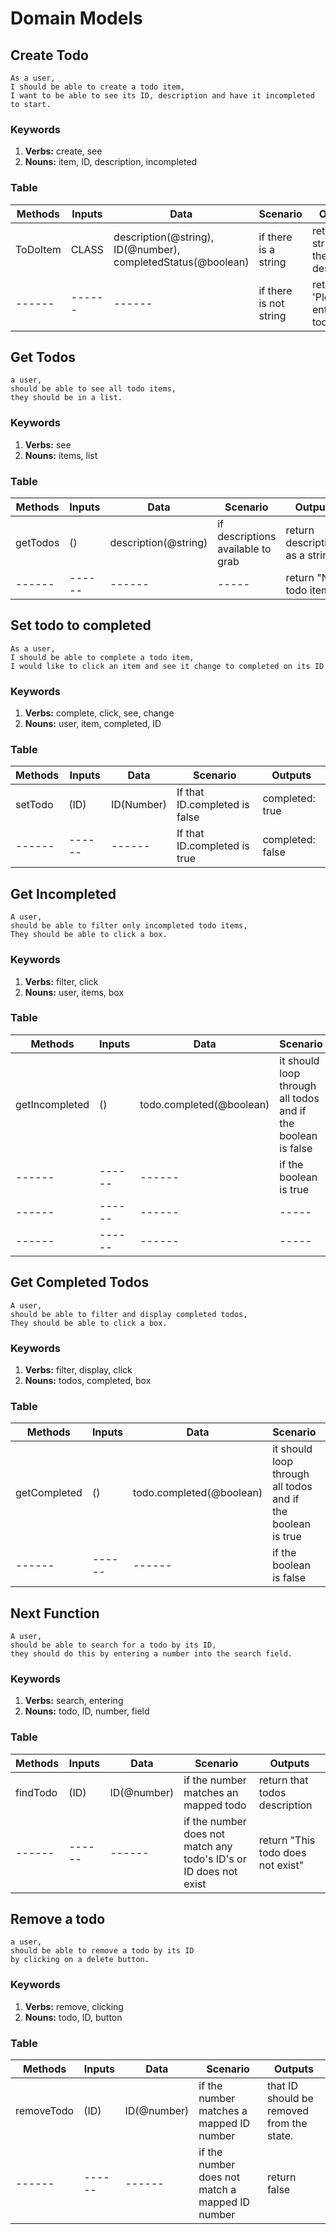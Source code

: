 # Domain Models

## Create Todo

```
As a user,
I should be able to create a todo item,
I want to be able to see its ID, description and have it incompleted to start.
```

### Keywords

1. **Verbs:** create, see
2. **Nouns:** item, ID, description, incompleted

### Table

| Methods | Inputs | Data | Scenario | Outputs
| ------ | ------ | ------ | ----- | -----
| ToDoItem | CLASS | description(@string), ID(@number), completedStatus(@boolean) | if there is a string | return a string with the description
| ------ | ------ | ------ | if there is not string | return 'Please enter a todo!'

## Get Todos

```
a user,
should be able to see all todo items,
they should be in a list.
```

### Keywords

1. **Verbs:** see
2. **Nouns:** items, list

### Table

| Methods | Inputs | Data | Scenario | Outputs
| ------ | ------ | ------ | ----- | -----
| getTodos | () | description(@string) | if descriptions available to grab  | return descriptions as a string
| ------ | ------ | ------ | ----- | return "No todo items"

## Set todo to completed

```
As a user,
I should be able to complete a todo item,
I would like to click an item and see it change to completed on its ID
```

### Keywords

1. **Verbs:** complete, click, see, change
2. **Nouns:** user, item, completed, ID

### Table

| Methods | Inputs | Data | Scenario | Outputs
| ------ | ------ | ------ | ----- | -----
| setTodo | (ID) | ID(Number) | If that ID.completed is false | completed: true
| ------ | ------ | ------ | If that ID.completed is true | completed: false

## Get Incompleted

```
A user, 
should be able to filter only incompleted todo items,
They should be able to click a box.
```

### Keywords

1. **Verbs:** filter, click
2. **Nouns:** user, items, box

### Table

| Methods | Inputs | Data | Scenario | Outputs
| ------ | ------ | ------ | ----- | -----
| getIncompleted | () | todo.completed(@boolean) | it should loop through all todos and if the boolean is false | return todo.description
| ------ | ------ | ------ | if the boolean is true | return false
| ------ | ------ | ------ | ----- | -----
| ------ | ------ | ------ | ----- | -----

## Get Completed Todos

```
A user,
should be able to filter and display completed todos,
They should be able to click a box.
```

### Keywords

1. **Verbs:** filter, display, click
2. **Nouns:** todos, completed, box

### Table

| Methods | Inputs | Data | Scenario | Outputs
| ------ | ------ | ------ | ----- | -----
| getCompleted | () | todo.completed(@boolean) | it should loop through all todos and if the boolean is true | return todo.description
| ------ | ------ | ------ | if the boolean is false | return false


## Next Function

```
A user,
should be able to search for a todo by its ID,
they should do this by entering a number into the search field.
```

### Keywords

1. **Verbs:** search, entering
2. **Nouns:** todo, ID, number, field

### Table

| Methods | Inputs | Data | Scenario | Outputs
| ------ | ------ | ------ | ----- | -----
| findTodo | (ID) | ID(@number) | if the number matches an mapped todo | return that todos description
| ------ | ------ | ------ | if the number does not match any todo's ID's or ID does not exist | return "This todo does not exist"


## Remove a todo

```
a user,
should be able to remove a todo by its ID
by clicking on a delete button.
```

### Keywords

1. **Verbs:** remove, clicking
2. **Nouns:** todo, ID, button

### Table

| Methods | Inputs | Data | Scenario | Outputs
| ------ | ------ | ------ | ----- | -----
| removeTodo | (ID) | ID(@number) | if the number matches a mapped ID number | that ID should be removed from the state.
| ------ | ------ | ------ | if the number does not match a mapped ID number | return false

